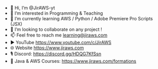 - 👋 Hi, I’m @JirAWS-yt
- 👀 I’m interested in Programming & Teaching
- 🌱 I’m currently learning AWS / Python / Adobe Premiere Pro Scripts (JSX)
- 💞️ I’m looking to collaborate on any project !
- 📫 Feel free to reach me learning@jiraws.com
- ▶️ YouTube https://www.youtube.com/c/JirAWS
- 🌐 Website https://www.jiraws.com
- 🎙️ Discord: https://discord.gg/HDQG7KfSsn
- 📔 Java & AWS Courses: https://www.jiraws.com/formations

<!---
JirAWS-yt/JirAWS-yt is a ✨ special ✨ repository because its `README.md` (this file) appears on your GitHub profile.
You can click the Preview link to take a look at your changes.
--->
